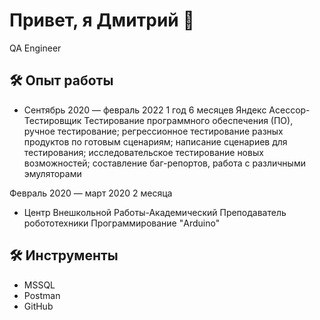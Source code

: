 # Привет, я Дмитрий 👋


QA Engineer  

## 🛠 Опыт работы
* Сентябрь 2020 — февраль 2022
1 год 6 месяцев
Яндекс
Асессор-Тестировщик
Тестирование программного обеспечения (ПО), ручное тестирование; регрессионное тестирование разных продуктов по готовым сценариям; 
написание сценариев для тестирования; исследовательское тестирование новых возможностей; составление баг-репортов, 
работа с различными эмуляторами

Февраль 2020 — март 2020
2 месяца
* Центр Внешкольной Работы-Академический
Преподаватель робототехники
Программирование "Arduino"

## 🛠 Инструменты
*   MSSQL
*   Postman
*   GitHub